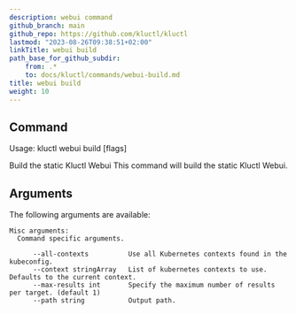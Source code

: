 ```yaml
---
description: webui command
github_branch: main
github_repo: https://github.com/kluctl/kluctl
lastmod: "2023-08-26T09:38:51+02:00"
linkTitle: webui build
path_base_for_github_subdir:
    from: .*
    to: docs/kluctl/commands/webui-build.md
title: webui build
weight: 10
---
```




## Command
<!-- BEGIN SECTION "webui build" "Usage" false -->
Usage: kluctl webui build [flags]

Build the static Kluctl Webui
This command will build the static Kluctl Webui.

<!-- END SECTION -->

## Arguments

The following arguments are available:
<!-- BEGIN SECTION "webui build" "Misc arguments" true -->
```
Misc arguments:
  Command specific arguments.

      --all-contexts          Use all Kubernetes contexts found in the kubeconfig.
      --context stringArray   List of kubernetes contexts to use. Defaults to the current context.
      --max-results int       Specify the maximum number of results per target. (default 1)
      --path string           Output path.

```
<!-- END SECTION -->

